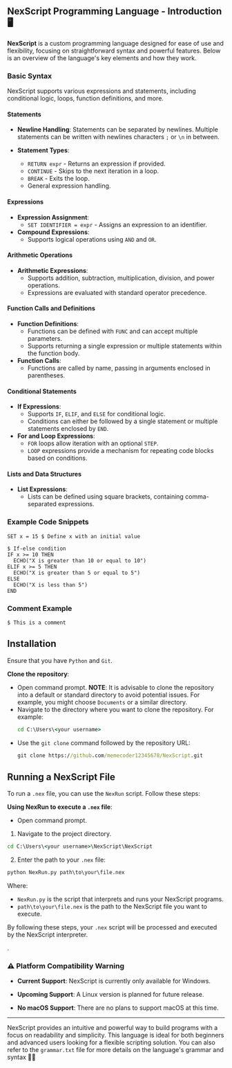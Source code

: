 ## NexScript Programming Language - Introduction 🖥️

**NexScript** is a custom programming language designed for ease of use and flexibility, focusing on straightforward syntax and powerful features. Below is an overview of the language's key elements and how they work.

### Basic Syntax

NexScript supports various expressions and statements, including conditional logic, loops, function definitions, and more.

#### Statements
- **Newline Handling**: Statements can be separated by newlines. Multiple statements can be written with newlines characters `;` or `\n` in between.

- **Statement Types**: 
  - `RETURN expr` - Returns an expression if provided.
  - `CONTINUE` - Skips to the next iteration in a loop.
  - `BREAK` - Exits the loop.
  - General expression handling.

#### Expressions
- **Expression Assignment**: 
  - `SET IDENTIFIER = expr` - Assigns an expression to an identifier.
- **Compound Expressions**: 
  - Supports logical operations using `AND` and `OR`.

#### Arithmetic Operations
- **Arithmetic Expressions**: 
  - Supports addition, subtraction, multiplication, division, and power operations.
  - Expressions are evaluated with standard operator precedence.

#### Function Calls and Definitions
- **Function Definitions**: 
  - Functions can be defined with `FUNC` and can accept multiple parameters.
  - Supports returning a single expression or multiple statements within the function body.
- **Function Calls**: 
  - Functions are called by name, passing in arguments enclosed in parentheses.

#### Conditional Statements
- **If Expressions**: 
  - Supports `IF`, `ELIF`, and `ELSE` for conditional logic.
  - Conditions can either be followed by a single statement or multiple statements enclosed by `END`.
- **For and Loop Expressions**: 
  - `FOR` loops allow iteration with an optional `STEP`.
  - `LOOP` expressions provide a mechanism for repeating code blocks based on conditions.

#### Lists and Data Structures
- **List Expressions**: 
  - Lists can be defined using square brackets, containing comma-separated expressions.

### Example Code Snippets

```nexscript
SET x = 15 $ Define x with an initial value

$ If-else condition
IF x >= 10 THEN
  ECHO("X is greater than 10 or equal to 10")
ELIF x >= 5 THEN
  ECHO("X is greater than 5 or equal to 5")
ELSE
  ECHO("X is less than 5")
END
```

### Comment Example

```nexscript
$ This is a comment
```



## Installation

Ensure that you have `Python` and `Git`.

**Clone the repository**:
- Open command prompt.
**NOTE**: It is advisable to clone the repository into a default or standard directory to avoid potential issues. For example, you might choose `Documents` or a similar directory.
- Navigate to the directory where you want to clone the repository. For example:
  ```cmd
  cd C:\Users\<your username>
  ```
- Use the `git clone` command followed by the repository URL:
  ```cmd
  git clone https://github.com/memecoder12345678/NexScript.git
  ```

## Running a NexScript File

To run a `.nex` file, you can use the `NexRun` script. Follow these steps:

**Using NexRun to execute a `.nex` file**:
- Open command prompt.
1. Navigate to the project directory.
  ```cmd
  cd C:\Users\<your username>\NexScript\NexScript
  ```
2. Enter the path to your `.nex` file:
  ```cmd
  python NexRun.py path\to\your\file.nex
  ```

  Where:
  - `NexRun.py` is the script that interprets and runs your NexScript programs.
  - `path\to\your\file.nex` is the path to the NexScript file you want to execute.

By following these steps, your `.nex` script will be processed and executed by the NexScript interpreter.

.

### ⚠️ Platform Compatibility Warning

- **Current Support**: NexScript is currently only available for Windows.

- **Upcoming Support**: A Linux version is planned for future release.

- **No macOS Support**: There are no plans to support macOS at this time.

--- 

NexScript provides an intuitive and powerful way to build programs with a focus on readability and simplicity. This language is ideal for both beginners and advanced users looking for a flexible scripting solution. You can also refer to the `grammar.txt` file for more details on the language's grammar and syntax 📝🚀
